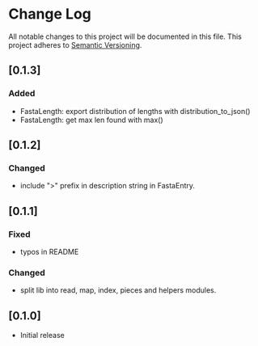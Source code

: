 # Change Log

All notable changes to this project will be documented in this file.
This project adheres to [Semantic Versioning](http://semver.org/).

## [0.1.3]

### Added

- FastaLength: export distribution of lengths with distribution_to_json()
- FastaLength: get max len found with max()

## [0.1.2]

### Changed

- include ">" prefix in description string in FastaEntry.

## [0.1.1]

### Fixed

- typos in README

### Changed

- split lib into read, map, index, pieces and helpers modules.

## [0.1.0]

- Initial release
